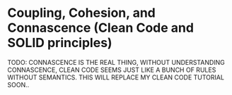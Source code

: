 # Coupling, Cohesion, and Connascence (Clean Code and SOLID principles)

TODO: CONNASCENCE IS THE REAL THING, WITHOUT UNDERSTANDING CONNASCENCE, CLEAN CODE SEEMS JUST LIKE A BUNCH OF RULES WITHOUT SEMANTICS. THIS WILL REPLACE MY CLEAN CODE TUTORIAL SOON..
